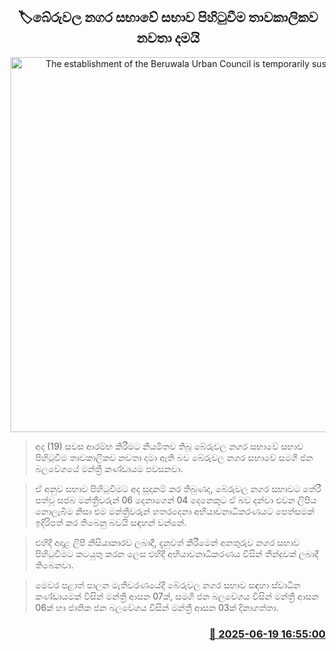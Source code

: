<p align='center'><b><h2 align='center' title='The establishment of the Beruwala Urban Council is temporarily suspended.'>🏷බේරුවල නගර සභාවේ සභාව පිහිටුවීම තාවකාලිකව නවතා දමයි</h2></b></p>
<p align='center'><img src='https://helakuru.sgp1.cdn.digitaloceanspaces.com/esana/images/lib/beruwala-mc-u.jpg' width='600' alt='The establishment of the Beruwala Urban Council is temporarily suspended.'></p>

> අද (19) සවස ආරම්භ කිරීමට නියමිතව තිබූ බේරුවල නගර සභාවේ සභාව පිහිටුවීම තාවකාලිකව නවතා දමා ඇති බව බේරුවල නගර සභාවේ සමගි ජන බලවේගයේ මන්ත්‍රී කණ්ඩායම පවසනවා.

> ඒ අනුව සභාව පිහිටුවීමට අද සූදානම් කර තිබුණද, බේරුවල නගර සභාවට තේරී පත්වූ සජබ මන්ත්‍රීවරුන් 06 දෙනාගෙන් 04 දෙනෙකුට ඒ බව දන්වා එවන ලිපිය නොලැබීම නිසා එම මන්ත්‍රීවරුන් හතරදෙනා අභියාචනාධිකරණයට පෙත්සමක් ඉදිරිපත් කර තිබෙනු බවයි සඳහන් වන්නේ.

> එහිදී අදාළ ලිපි නිසියාකාරව ලබාදී, දැනුවත් කිරීමෙන් අනතුරුව නගර සභාව පිහිටුවීමට කටයුතු කරන ලෙස එහිදී අභියාචනාධිකරණය විසින් තීන්දුවක් ලබාදී තිබෙනවා.

> මෙවර පළාත් පාලන මැතිවරණයේදී බේරුවල නගර සභාව සඳහා ස්වාධීන කණ්ඩායමක් විසින් මන්ත්‍රී ආසන 07ක්, සමගි ජන බලවේගය විසින් මන්ත්‍රී ආසන 06ක් හා ජාතික ජන බලවේගය විසින් මන්ත්‍රී ආසන 03ක් දිනාගත්තා‍.



<h3 align='right'><a href='https://www.helakuru.lk/esana/p/111175/'>📅 2025-06-19 16:55:00</a></h3>
